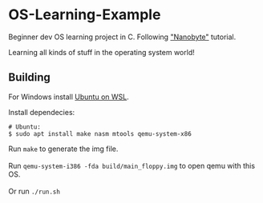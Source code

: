 # OS-Learning-Example


Beginner dev OS learning project in C.
Following ["Nanobyte"](https://github.com/chibicitiberiu/nanobyte_os) tutorial.

Learning all kinds of stuff in the operating system world!

## Building

For Windows install [Ubuntu on WSL](https://docs.microsoft.com/en-us/windows/wsl/install).

Install dependecies:
```
# Ubuntu:
$ sudo apt install make nasm mtools qemu-system-x86
```
Run `make` to generate the img file. 
<br> <br> 
Run `qemu-system-i386 -fda build/main_floppy.img` to open qemu with this OS.
<br> <br> 
Or run `./run.sh`
